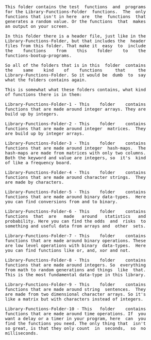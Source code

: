 
<pre>
This folder contains the test  functions  and  programs
for the Library-Functions-Folder  functions.  The  only
functions that isn't in here  are  the  functions  that
generates a random value. Or the functions  that  makes
an output on your screen.

In this folder there is a header file, just like in the
Library-Functions-Folder, but that includes the  header
files from this folder. That make it  easy  to  include
the    functions    from    this    folder    to    the
functions-bootup-programs.

So all of the folders that is in this  folder  contains
the    same    kind    of    functions     that     the
Library-Functions-Folder. So it would be  dumb  to  say
what the folders contains again.

This is somewhat what these folders contains, what kind
of functions there is in them:

Library-Functions-Folder-1 - This    folder    contains
functions that are made around integer arrays. They are
build up by integers.

Library-Functions-Folder-2 - This    folder    contains
functions that are made around integer  matrices.  They
are build up by integer arrays.

Library-Functions-Folder-3 - This    folder    contains
functions that are made around integer  hash-maps.  The
hash-maps are made from matrices with only two columns.
Both the keyword and value are integers, so  it's  kind
of like a frequency board.

Library-Functions-Folder-4 - This    folder    contains
functions that are made around character strings.  They
are made by characters.

Library-Functions-Folder-5 - This    folder    contains
functions that are made around binary data-types.  Here
you can find conversions from and to binary.

Library-Functions-Folder-6 - This    folder    contains
functions  that  are   made   around   statistics   and
probability. Here you can find the odds  and  risks  to
something and useful data from arrays and  other  sets.

Library-Functions-Folder-7 - This    folder    contains
functions that are made around binary operations. These
are low level operations with binary  data-types.  Here
you can find functions like or, and, xor and not.

Library-Functions-Folder-8 - This    folder    contains
functions that are made around integers. So  everything
from math to random generations and things  like  that.
This is the most fundamental data-type in this library.

Library-Functions-Folder-9 - This    folder    contains
functions that are made around string  sentences.  They
are made from two dimensional character arrays. So it's
like a matrix but with characters instead of integers.

Library-Functions-Folder-10 - This   folder    contains
functions that are made around time operations. If  you
want a delay or a timer in your program, here  can  you
find the functions you need. The only thing that  isn't
so great, is that they only count  in  seconds,  so  no
milliseconds.
</pre>
